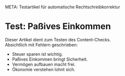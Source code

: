 META: Testartikel für automatische Rechtschreibkorrektur

# Test: Paßives Einkommen

Dieser Artikel dient zum Testen des Content-Checks.  
Absichtlich mit Fehlern geschrieben:

- Steuer sparen ist wichtig.  
- Paßives Einkommen bringt Sicherheit.  
- Vermögen aufbauen macht frei.  
- Ökonomie verstehen lohnt sich.  
